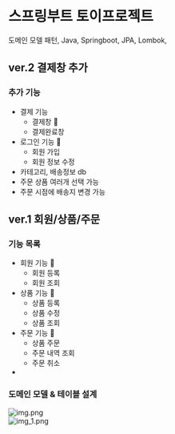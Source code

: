 # 스프링부트 토이프로젝트
도메인 모델 패턴, Java, Springboot, JPA, Lombok,

<h2>ver.2 결제창 추가 </h2>
<h3>추가 기능</h3>

- 결제 기능 
  - 결제창 🔨
  - 결제완료창
- 로그인 기능 🔨
  - 회원 가입
  - 회원 정보 수정
- 카테고리, 배송정보 db 
- 주문 상품 여러개 선택 가능
- 주문 시점에 배송지 변경 가능

<h2>ver.1 회원/상품/주문 </h2>
<h3>기능 목록</h3>

- 회원 기능 🔨
  - 회원 등록
  - 회원 조회 
- 상품 기능 🔨
  - 상품 등록
  - 상품 수정
  - 상품 조회
- 주문 기능 🔨
  - 상품 주문
  - 주문 내역 조회
  - 주문 취소
-
<h3>도메인 모델 & 테이블 설계</h3>

![img.png](img.png) <br>
![img_1.png](img_1.png) <br>


